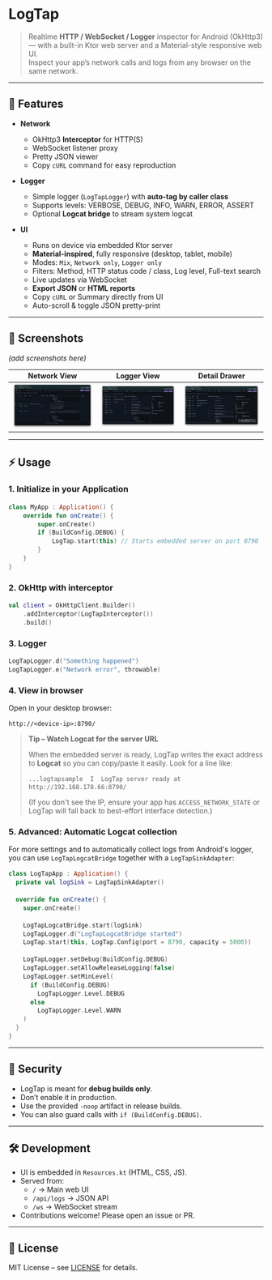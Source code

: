 # LogTap

> Realtime **HTTP / WebSocket / Logger** inspector for Android (OkHttp3) — with a built-in Ktor web server and a Material-style responsive web UI.  
> Inspect your app’s network calls and logs from any browser on the same network.

---

## 🚀 Features

- **Network**
    - OkHttp3 **Interceptor** for HTTP(S)
    - WebSocket listener proxy
    - Pretty JSON viewer
    - Copy `cURL` command for easy reproduction

- **Logger**
    - Simple logger (`LogTapLogger`) with **auto-tag by caller class**
    - Supports levels: VERBOSE, DEBUG, INFO, WARN, ERROR, ASSERT
    - Optional **Logcat bridge** to stream system logcat

- **UI**
    - Runs on device via embedded Ktor server
    - **Material-inspired**, fully responsive (desktop, tablet, mobile)
    - Modes: `Mix`, `Network only`, `Logger only`
    - Filters: Method, HTTP status code / class, Log level, Full-text search
    - Live updates via WebSocket
    - **Export JSON** or **HTML reports**
    - Copy `cURL` or Summary directly from UI
    - Auto-scroll & toggle JSON pretty-print

---

## 📸 Screenshots

_(add screenshots here)_

| Network View | Logger View | Detail Drawer |
|--------------|-------------|---------------|
| ![Network screenshot](docs/screenshot-network.png) | ![Logger screenshot](docs/screenshot-logger.png) | ![Drawer screenshot](docs/screenshot-drawer.png) |

---

## ⚡ Usage

### 1. Initialize in your Application
```kotlin
class MyApp : Application() {
    override fun onCreate() {
        super.onCreate()
        if (BuildConfig.DEBUG) {
            LogTap.start(this) // Starts embedded server on port 8790
        }
    }
}
```

### 2. OkHttp with interceptor
```kotlin
val client = OkHttpClient.Builder()
    .addInterceptor(LogTapInterceptor())
    .build()
```

### 3. Logger
```kotlin
LogTapLogger.d("Something happened")
LogTapLogger.e("Network error", throwable)
```


### 4. View in browser
Open in your desktop browser:
```
http://<device-ip>:8790/
```

> **Tip – Watch Logcat for the server URL**
>
> When the embedded server is ready, LogTap writes the exact address to **Logcat** so you can copy/paste it easily. Look for a line like:
>
> ```
> ...logtapsample  I  LogTap server ready at http://192.168.178.66:8790/
> ```
>
> (If you don't see the IP, ensure your app has `ACCESS_NETWORK_STATE` or LogTap will fall back to best-effort interface detection.)

### 5. Advanced: Automatic Logcat collection

For more settings and to automatically collect logs from Android's logger, you can use `LogTapLogcatBridge` together with a `LogTapSinkAdapter`:

```kotlin
class LogTapApp : Application() {
  private val logSink = LogTapSinkAdapter()

  override fun onCreate() {
    super.onCreate()

    LogTapLogcatBridge.start(logSink)
    LogTapLogger.d("LogTapLogcatBridge started")
    LogTap.start(this, LogTap.Config(port = 8790, capacity = 5000))

    LogTapLogger.setDebug(BuildConfig.DEBUG)
    LogTapLogger.setAllowReleaseLogging(false)
    LogTapLogger.setMinLevel(
      if (BuildConfig.DEBUG)
        LogTapLogger.Level.DEBUG
      else
        LogTapLogger.Level.WARN
    )
  }
}
```

---

## 🔐 Security

- LogTap is meant for **debug builds only**.  
- Don’t enable it in production.  
- Use the provided `-noop` artifact in release builds.  
- You can also guard calls with `if (BuildConfig.DEBUG)`.

---

## 🛠 Development

- UI is embedded in `Resources.kt` (HTML, CSS, JS).
- Served from:
  - `/` → Main web UI
  - `/api/logs` → JSON API
  - `/ws` → WebSocket stream
- Contributions welcome! Please open an issue or PR.

---

## 📜 License

MIT License – see [LICENSE](LICENSE) for details.